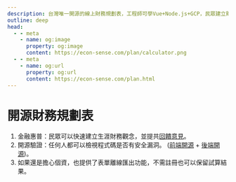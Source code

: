 ```yaml
---
description: 台灣唯一開源的線上財務規劃表，工程師可學Vue+Node.js+GCP，民眾建立財務觀念，並提供回饋意見。
outline: deep
head:
  - - meta
    - name: og:image
      property: og:image
      content: https://econ-sense.com/plan/calculator.png
  - - meta
    - name: og:url
      property: og:url
      content: https://econ-sense.com/plan.html
---
```

<!-- https://vitepress.dev/reference/frontmatter-config#head -->

# 開源財務規劃表

1. 金融惠普：民眾可以快速建立生涯財務觀念，並提共<a href="/calendar.html#聯絡en">回饋意見</a>。
2. 開源驗證：任何人都可以檢視程式碼是否有安全漏洞。 (<a href="https://github.com/Chuiantw1212/econ-sense-vitepress" target="_blank">前端開源</a> + <a href="https://github.com/Chuiantw1212/econ-sense-ap-hyper-express" target="_blank">後端開源</a>)。
3. 如果還是擔心個資，也提供了表單離線匯出功能，不需註冊也可以保留試算結果。

<Calculator></Calculator>

<script setup>
import Calculator from './components/calculator/index.vue'
</script>
